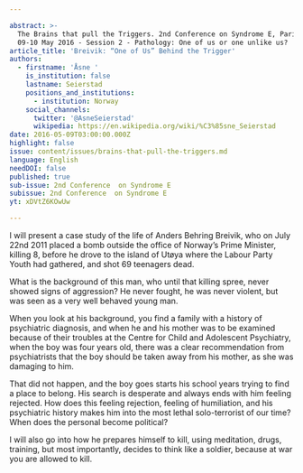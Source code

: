 ```yaml
---

abstract: >-
  The Brains that pull the Triggers. 2nd Conference on Syndrome E, Paris IAS,
  09-10 May 2016 - Session 2 - Pathology: One of us or one unlike us?
article_title: 'Breivik: “One of Us” Behind the Trigger'
authors:
  - firstname: 'Åsne '
    is_institution: false
    lastname: Seierstad
    positions_and_institutions:
      - institution: Norway
    social_channels:
      twitter: '@AsneSeierstad'
      wikipedia: https://en.wikipedia.org/wiki/%C3%85sne_Seierstad
date: 2016-05-09T03:00:00.000Z
highlight: false
issue: content/issues/brains-that-pull-the-triggers.md
language: English
needDOI: false
published: true
sub-issue: 2nd Conference  on Syndrome E
subissue: 2nd Conference  on Syndrome E
yt: xDVtZ6KOwUw

---
```



I will present a case study of the life of Anders Behring Breivik, who on July 22nd 2011 placed a bomb outside the office of Norway’s Prime Minister, killing 8, before he drove to the island of Utøya where the Labour Party Youth had gathered, and shot 69 teenagers dead.

What is the background of this man, who until that killing spree, never showed signs of aggression? He never fought, he was never violent, but was seen as a very well behaved young man.

When you look at his background, you find a family with a history of psychiatric diagnosis, and when he and his mother was to be examined because of their troubles at the Centre for Child and Adolescent Psychiatry, when the boy was four years old, there was a clear recommendation from psychiatrists that the boy should be taken away from his mother, as she was damaging to him.

That did not happen, and the boy goes starts his school years trying to find a place to belong. His search is desperate and always ends with him feeling rejected. How does this feeling rejection, feeling of humiliation, and his psychiatric history makes him into the most lethal solo-terrorist of our time? When does the personal become political?

I will also go into how he prepares himself to kill, using meditation, drugs, training, but most importantly, decides to think like a soldier, because at war you are allowed to kill.

<Youtube yt="xDVtZ6KOwUw" caption="Breivik: “One of Us” Behind the Trigger"></Youtube>